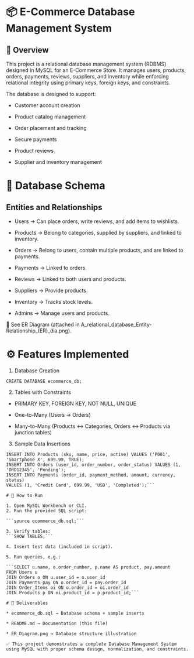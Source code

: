 # 📦 E-Commerce Database Management System
## 📌 Overview

This project is a relational database management system (RDBMS) designed in MySQL for an E-Commerce Store.
It manages users, products, orders, payments, reviews, suppliers, and inventory while enforcing relational integrity using primary keys, foreign keys, and constraints.

The database is designed to support:

* Customer account creation

* Product catalog management

* Order placement and tracking

* Secure payments

* Product reviews

* Supplier and inventory management

# 📑 Database Schema
## Entities and Relationships

* Users → Can place orders, write reviews, and add items to wishlists.

* Products → Belong to categories, supplied by suppliers, and linked to inventory.

* Orders → Belong to users, contain multiple products, and are linked to payments.

* Payments → Linked to orders.

* Reviews → Linked to both users and products.

* Suppliers → Provide products.

* Inventory → Tracks stock levels.

* Admins → Manage users and products.

📎 See ER Diagram (attached in A_relational_database_Entity-Relationship_(ER)_dia.png).

# ⚙️ Features Implemented

1. Database Creation

```CREATE DATABASE ecommerce_db;```

2. Tables with Constraints

* PRIMARY KEY, FOREIGN KEY, NOT NULL, UNIQUE

* One-to-Many (Users → Orders)

* Many-to-Many (Products ↔ Categories, Orders ↔ Products via junction tables)

3. Sample Data Insertions

```INSERT INTO Users (name, email) VALUES ('Alice Johnson', 'alice@example.com');
INSERT INTO Products (sku, name, price, active) VALUES ('P001', 'Smartphone X', 699.99, TRUE);
INSERT INTO Orders (user_id, order_number, order_status) VALUES (1, 'ORD12345', 'Pending');
INSERT INTO Payments (order_id, payment_method, amount, currency, status) 
VALUES (1, 'Credit Card', 699.99, 'USD', 'Completed');```

# 🚀 How to Run

1. Open MySQL Workbench or CLI.
2. Run the provided SQL script:

```source ecommerce_db.sql;```

3. Verify tables:
```SHOW TABLES;```

4. Insert test data (included in script).

5. Run queries, e.g.:

```SELECT u.name, o.order_number, p.name AS product, pay.amount
FROM Users u
JOIN Orders o ON u.user_id = o.user_id
JOIN Payments pay ON o.order_id = pay.order_id
JOIN Order_Items oi ON o.order_id = oi.order_id
JOIN Products p ON oi.product_id = p.product_id;```

# 📂 Deliverables

* ecommerce_db.sql → Database schema + sample inserts

* README.md → Documentation (this file)

* ER_Diagram.png → Database structure illustration

✅ This project demonstrates a complete Database Management System using MySQL with proper schema design, normalization, and constraints.